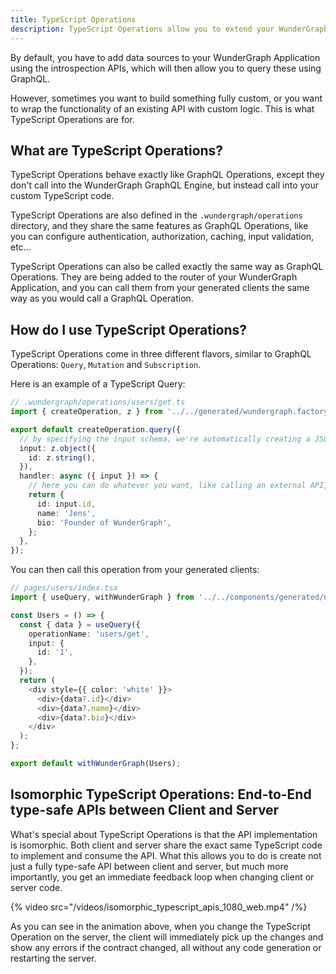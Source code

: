 ```yaml
---
title: TypeScript Operations
description: TypeScript Operations allow you to extend your WunderGraph API with custom business logic
---
```


By default, you have to add data sources to your WunderGraph Application using the introspection APIs,
which will then allow you to query these using GraphQL.

However, sometimes you want to build something fully custom,
or you want to wrap the functionality of an existing API with custom logic.
This is what TypeScript Operations are for.

## What are TypeScript Operations?

TypeScript Operations behave exactly like GraphQL Operations,
except they don't call into the WunderGraph GraphQL Engine,
but instead call into your custom TypeScript code.

TypeScript Operations are also defined in the `.wundergraph/operations` directory,
and they share the same features as GraphQL Operations,
like you can configure authentication, authorization, caching,
input validation, etc...

TypeScript Operations can also be called exactly the same way as GraphQL Operations.
They are being added to the router of your WunderGraph Application,
and you can call them from your generated clients the same way as you would call a GraphQL Operation.

## How do I use TypeScript Operations?

TypeScript Operations come in three different flavors, similar to GraphQL Operations: `Query`, `Mutation` and `Subscription`.

Here is an example of a TypeScript Query:

```typescript
// .wundergraph/operations/users/get.ts
import { createOperation, z } from '../../generated/wundergraph.factory';

export default createOperation.query({
  // by specifying the input schema, we're automatically creating a JSON Schema for input validation
  input: z.object({
    id: z.string(),
  }),
  handler: async ({ input }) => {
    // here you can do whatever you want, like calling an external API, a database, or other operations via the operations client
    return {
      id: input.id,
      name: 'Jens',
      bio: 'Founder of WunderGraph',
    };
  },
});
```

You can then call this operation from your generated clients:

```typescript jsx
// pages/users/index.tsx
import { useQuery, withWunderGraph } from '../../components/generated/nextjs';

const Users = () => {
  const { data } = useQuery({
    operationName: 'users/get',
    input: {
      id: '1',
    },
  });
  return (
    <div style={{ color: 'white' }}>
      <div>{data?.id}</div>
      <div>{data?.name}</div>
      <div>{data?.bio}</div>
    </div>
  );
};

export default withWunderGraph(Users);
```

## Isomorphic TypeScript Operations: End-to-End type-safe APIs between Client and Server

What's special about TypeScript Operations is that the API implementation is isomorphic.
Both client and server share the exact same TypeScript code to implement and consume the API.
What this allows you to do is create not just a fully type-safe API between client and server,
but much more importantly, you get an immediate feedback loop when changing client or server code.

{% video src="/videos/isomorphic_typescript_apis_1080_web.mp4" /%}

As you can see in the animation above, when you change the TypeScript Operation on the server,
the client will immediately pick up the changes and show any errors if the contract changed,
all without any code generation or restarting the server.
